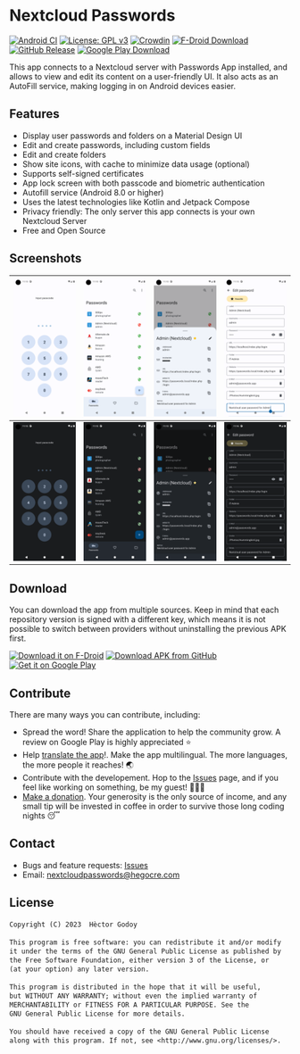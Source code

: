 # Nextcloud Passwords

[![Android CI](https://github.com/hegocre/NextcloudPasswords/actions/workflows/android.yml/badge.svg?branch=main)](https://github.com/hegocre/NextcloudPasswords/actions/workflows/android.yml)
[![License: GPL v3](https://img.shields.io/badge/License-GPL%20v3-blue.svg)](https://github.com/hegocre/NextcloudPasswords/blob/main/LICENSE)
[![Crowdin](https://badges.crowdin.net/e/da2d6d8cb4ace3704592ebcf73969dc9/localized.svg)](https://hegocre.crowdin.com/nextcloud-passwords)
[![F-Droid Download](https://img.shields.io/f-droid/v/com.hegocre.nextcloudpasswords.svg?logo=F-Droid)](https://f-droid.org/packages/com.hegocre.nextcloudpasswords/)
[![GitHub Release](https://img.shields.io/github/release/hegocre/NextcloudPasswords.svg?logo=github)](https://github.com/hegocre/NextcloudPasswords/releases/)
[![Google Play Download](https://PlayBadges.pavi2410.me/badge/downloads?id=com.hegocre.nextcloudpasswords&pretty)](https://play.google.com/store/apps/details?id=com.hegocre.nextcloudpasswords)

This app connects to a Nextcloud server with Passwords App installed, and allows to view and edit its content on a user-friendly UI. It also acts as an AutoFill service, making logging in on Android devices easier.

## Features

- Display user passwords and folders on a Material Design UI
- Edit and create passwords, including custom fields
- Edit and create folders
- Show site icons, with cache to minimize data usage (optional)
- Supports self-signed certificates
- App lock screen with both passcode and biometric authentication
- Autofill service (Android 8.0 or higher)
- Uses the latest technologies like Kotlin and Jetpack Compose
- Privacy friendly: The only server this app connects is your own Nextcloud Server
- Free and Open Source

## Screenshots

| ![Light app lock view](/fastlane/metadata/android/en-US/images/phoneScreenshots/1.png) | ![Light password list view](/fastlane/metadata/android/en-US/images/phoneScreenshots/2.png) | ![Light password detail view](/fastlane/metadata/android/en-US/images/phoneScreenshots/3.png) | ![Light password edit view](/fastlane/metadata/android/en-US/images/phoneScreenshots/4.png) |
|----------------------------------------------------------------------------------------|---------------------------------------------------------------------------------------------|-----------------------------------------------------------------------------------------------|---------------------------------------------------------------------------------------------|
| ![Dark app lock view](/fastlane/metadata/android/en-US/images/phoneScreenshots/5.png)  | ![Dark password list view](/fastlane/metadata/android/en-US/images/phoneScreenshots/6.png)  | ![Dark password detail view](/fastlane/metadata/android/en-US/images/phoneScreenshots/7.png)  | ![Dark password edit view](/fastlane/metadata/android/en-US/images/phoneScreenshots/8.png)  |

## Download

You can download the app from multiple sources. Keep in mind that each repository version is signed with a different key, which means it is not possible to switch between providers without uninstalling the previous APK first.

[<img src="https://fdroid.gitlab.io/artwork/badge/get-it-on.png" alt="Download it on F-Droid" height="75">](https://f-droid.org/packages/com.hegocre.nextcloudpasswords/)
[<img src="https://user-images.githubusercontent.com/663460/26973090-f8fdc986-4d14-11e7-995a-e7c5e79ed925.png" alt="Download APK from GitHub" height="75">](https://github.com/hegocre/NextcloudPasswords/releases)
[<img src="https://play.google.com/intl/en_us/badges/static/images/badges/en_badge_web_generic.png" alt="Get it on Google Play" height="75">](https://play.google.com/store/apps/details?id=com.hegocre.nextcloudpasswords)

## Contribute

There are many ways you can contribute, including:

- Spread the word! Share the application to help the community grow. A review on Google Play is highly appreciated ⭐
- Help [translate the app](https://translations.hegocre.com/nextcloud-passwords)!. Make the app multilingual. The more languages, the more people it reaches! 🌏
- Contribute with the developement. Hop to the [Issues](https://github.com/hegocre/NextcloudPasswords/issues) page, and if you feel like working on something, be my guest! 🧑🏽‍💻
- [Make a donation](https://paypal.me/hegocre). Your generosity is the only source of income, and any small tip will be invested in coffee in order to survive those long coding nights 😴

## Contact

- Bugs and feature requests: [Issues](https://github.com/hegocre/NextcloudPasswords/issues)
- Email: nextcloudpasswords@hegocre.com

## License

	Copyright (C) 2023  Hèctor Godoy
	
	This program is free software: you can redistribute it and/or modify
	it under the terms of the GNU General Public License as published by
	the Free Software Foundation, either version 3 of the License, or
	(at your option) any later version.
	
	This program is distributed in the hope that it will be useful,
	but WITHOUT ANY WARRANTY; without even the implied warranty of
	MERCHANTABILITY or FITNESS FOR A PARTICULAR PURPOSE. See the
	GNU General Public License for more details.
	
	You should have received a copy of the GNU General Public License
	along with this program. If not, see <http://www.gnu.org/licenses/>.
